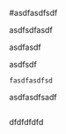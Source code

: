 #asdfasdfsdf

asdfsdfasdf


asdfasdf



asdfsdf

```fasdfasdfsd```

asdfasdfsadf
```sdfasdfasdf
```

dfdfdfdfd
